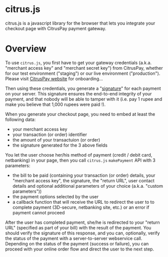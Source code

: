 citrus.js
=========

citrus.js is a javascript library for the browser that lets you integrate your checkout page with CitrusPay payment gateway.

# Overview

To use `citrus.js`, you first have to get your gateway credentials (a.k.a. "merchant access key" and "merchant secret key") from CitrusPay, whether for our test environment ("staging") or our live environment ("production"). Please visit [CitrusPay website](http://www.citruspay.com) for onboarding...

Then using these credentials, you generate a "[signature](../../wiki/signature)" for each payment on your server. This signature ensures the end-to-end integrity of your payment, and that nobody will be able to tamper with it (i.e. pay 1 rupee and make you believe that 1,000 rupees were paid !).

When you generate your checkout page, you need to embed at least the following data:
* your merchant access key
* your transaction (or order) identifier
* the amount of your transactuion (or order)
* the signature generated for the 3 above fields

You let the user choose her/his method of payment (credit / debit card, netbanking) in your page, then you call `citrus.js` `makePayment` API with 3 parameters:
* the bill to be paid (containing your transaction (or order) details, your "merchant access key", the signature, the "return URL", user contact details and optional additional parameters of your choice (a.k.a. "custom parameters"))
* the payment options selected by the user
* a callback function that will receive the URL to redirect the user to to complete payment (3D-secure, netbanking site, etc.) or an error if payment cannot proceed

After the user has completed payment, she/he is redirected to your "return URL" (specified as part of your bill) with the result of the payment. You should verify the signature of this response, and you can, optionally, verify the status of the payment with a server-to-server webservice call. Depending on the status of the payment (success or failure), you can proceed with your online order flow and direct the user to the next step.
